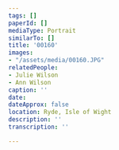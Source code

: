 ```yaml
---
tags: []
paperId: []
mediaType: Portrait
similarTo: []
title: '00160'
images:
- "/assets/media/00160.JPG"
relatedPeople:
- Julie Wilson
- Ann Wilson
caption: ''
date: 
dateApprox: false
location: Ryde, Isle of Wight
description: ''
transcription: ''

---
```

